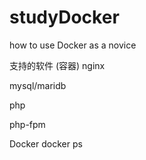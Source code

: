 # studyDocker
how to use Docker  as a novice


支持的软件 (容器)
  nginx
  
  mysql/maridb
  
  php

  php-fpm

Docker 
docker ps
 


